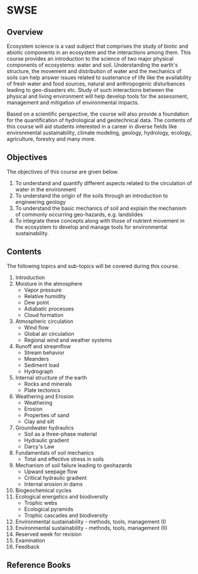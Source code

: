 # SWSE

## Overview

Ecosystem science is a vast subject that comprises the study of biotic and abiotic components in an ecosystem and the interactions among them. This course provides an introduction to the science of two major physical components of ecosystems: water and soil. Understanding the earth's structure, the movement and distribution of water and the mechanics of soils can help answer issues related to sustenance of life like the availability of fresh water and food sources, natural and anthropogenic disturbances leading to geo-disasters etc. Study of such interactions between the physical and living environment will help develop tools for the assessment, management and mitigation of environmental impacts.

Based on a scientific perspective, the course will also provide a foundation for the quantification of hydrological and geotechnical data. The contents of this course will aid students interested in a career in diverse fields like environmental sustainability, climate modeling, geology, hydrology, ecology, agriculture, forestry and many more. 

## Objectives

The objectives of this course are given below.

1. To understand and quantify different aspects related to the circulation of water in the environment
2. To understand the origin of the soils through an introduction to engineering geology
3. To understand the basic mechanics of soil and explain the mechanism of commonly occurring geo-hazards, e.g. landslides
4. To integrate these concepts along with those of nutrient movement in the ecosystem to develop and manage tools for environmental sustainability.


## Contents

The following topics and sub-topics will be covered during this course.

1. Introduction
2. Moisture in the atmosphere
    - Vapor pressure
    - Relative humidity
    - Dew point
    - Adiabatic processes
    - Cloud formation
3. Atmospheric circulation
    - Wind flow
    - Global air circulation
    - Regional wind and weather systems
4. Runoff and streamflow
    - Stream behavior
    - Meanders
    - Sediment load
    - Hydrograph
5. Internal structure of the earth
    - Rocks and minerals
    - Plate tectonics
6. Weathering and Erosion
    - Weathering
    - Erosion
    - Properties of sand
    - Clay and silt
7. Groundwater hydraulics
    - Soil as a three-phase material
    - Hydraulic gradient
    - Darcy's Law
8. Fundamentals of soil mechanics
    - Total and effective stress in soils
9. Mechanism of soil failure leading to geohazards
    - Upward seepage flow
    - Critical hydraulic gradient
    - Internal erosion in dams
10. Biogeochemical cycles
11. Ecological energetics and biodiversity
    - Trophic webs
    - Ecological pyramids
    - Trophic cascades and biodiversity
12. Environmental sustainability - methods, tools, management (I)
13. Environmental sustainability - methods, tools, management (II)
14. Reserved week for revision
15. Examination
16. Feedback 

## Reference Books

